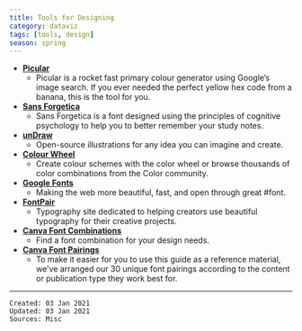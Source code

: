 ```yaml
---
title: Tools for Designing
category: dataviz
tags: [tools, design]
season: spring
---
```

 
* [**Picular**](https://picular.co/)
	* Picular is a rocket fast primary colour generator using Google’s image search. If you ever needed the perfect yellow hex code from a banana, this is the tool for you.
* [**Sans Forgetica**](https://sansforgetica.rmit.edu.au/)
	* Sans Forgetica is a font designed using the principles of cognitive psychology to help you to better remember your study notes.
 * [**unDraw**](https://undraw.co/)
	 * Open-source illustrations for any idea you can imagine and create.
 * [**Colour Wheel**](https://color.adobe.com/create/color-wheel)
	 * Create colour schemes with the color wheel or browse thousands of color combinations from the Color community.
 * [**Google Fonts**](https://fonts.google.com/)
	 * Making the web more beautiful, fast, and open through great #font.
 * [**FontPair**](https://fontpair.co/)
	 * Typography site dedicated to helping creators use beautiful typography for their creative projects.
 * [**Canva Font Combinations**](https://www.canva.com/font-combinations/)
	 * Find a font combination for your design needs.
 * [**Canva Font Pairings**](https://www.canva.com/learn/the-ultimate-guide-to-font-pairing/)
	 * To make it easier for you to use this guide as a reference material, we’ve arranged our 30 unique font pairings according to the content or publication type they work best for.

---
 
    Created: 03 Jan 2021
    Updated: 03 Jan 2021
	Sources: Misc